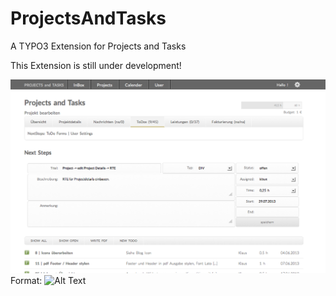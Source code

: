 ProjectsAndTasks
================

A TYPO3 Extension for Projects and Tasks

This Extension is still under development!

![Screenshoot](https://github.com/klaus-ger/ProjectsAndTasks/blob/master/doc/TodoForm.png)
Format: ![Alt Text](url)
